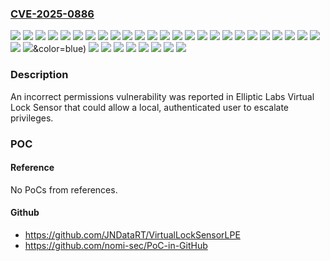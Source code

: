 ### [CVE-2025-0886](https://cve.mitre.org/cgi-bin/cvename.cgi?name=CVE-2025-0886)
![](https://img.shields.io/static/v1?label=Product&message=Elliptic%20Human%20Presence%20Detection%20Device%20Driver%20for%20T14%20Gen%204%20(Type%2021K3%2C%2021K4)&color=blue)
![](https://img.shields.io/static/v1?label=Product&message=Elliptic%20Human%20Presence%20Detection%20Device%20Driver%20for%20T14%20Gen%205%20(Type%2021ML%2C%2021MM)&color=blue)
![](https://img.shields.io/static/v1?label=Product&message=Elliptic%20Human%20Presence%20Detection%20Device%20Driver%20for%20T14s%20Gen%205%20(Type%2021LS%2C%2021LT)&color=blue)
![](https://img.shields.io/static/v1?label=Product&message=Elliptic%20Human%20Presence%20Detection%20Device%20Driver%20for%20T16%20Gen%202%20(Type%2021K7%2021K8)&color=blue)
![](https://img.shields.io/static/v1?label=Product&message=Elliptic%20Human%20Presence%20Detection%20Device%20Driver%20for%20T16%20Gen%203%20(Type%2021MN%2C%2021MQ)&color=blue)
![](https://img.shields.io/static/v1?label=Product&message=Elliptic%20Human%20Presence%20Detection%20Device%20Driver%20for%20ThinkPad%20P14s%20Gen%204%20(Type%2021K5%2C%2021K6)&color=blue)
![](https://img.shields.io/static/v1?label=Product&message=Elliptic%20Human%20Presence%20Detection%20Device%20Driver%20for%20ThinkPad%20P14s%20Gen%205%20(Type%2021ME%2C%2021MF)&color=blue)
![](https://img.shields.io/static/v1?label=Product&message=Elliptic%20Human%20Presence%20Detection%20Device%20Driver%20for%20ThinkPad%20P16s%20Gen%202%20(Type%2021K9%2C%2021KA)&color=blue)
![](https://img.shields.io/static/v1?label=Product&message=Elliptic%20Human%20Presence%20Detection%20Device%20Driver%20for%20ThinkPad%20P16v%20Gen%201%20(Type%2021FC%2C%2021FD)&color=blue)
![](https://img.shields.io/static/v1?label=Product&message=Elliptic%20Human%20Presence%20Detection%20Device%20Driver%20for%20ThinkPad%20P16v%20Gen%202%20(Type%2021KX%2C%2021KY)&color=blue)
![](https://img.shields.io/static/v1?label=Product&message=Elliptic%20Human%20Presence%20Detection%20Device%20Driver%20for%20ThinkPad%20T14s%20Gen%204%20(Type%2021F8%2C%2021F9)&color=blue)
![](https://img.shields.io/static/v1?label=Product&message=Elliptic%20Human%20Presence%20Detection%20Device%20Driver%20for%20X13%202-in-1%20Gen%205%20(Type%2021LW%2C%2021LX)&color=blue)
![](https://img.shields.io/static/v1?label=Product&message=Elliptic%20Human%20Presence%20Detection%20Device%20Driver%20for%20X13%20Gen%205%20(Type%2021LU%2C%2021LV)&color=blue)
![](https://img.shields.io/static/v1?label=Product&message=Elliptic%20Human%20Presence%20Detection%20Driver%20for%20ThinkPad%20P1%20Gen%207%20(Type%2021KV%2C%2021KW)&color=blue)
![](https://img.shields.io/static/v1?label=Product&message=Elliptic%20Human%20Presence%20Detection%20Driver%20for%20ThinkPad%20P14s%20Gen%205%20(Type%2021G2%2C%2021G3)&color=blue)
![](https://img.shields.io/static/v1?label=Product&message=Elliptic%20Human%20Presence%20Detection%20Driver%20for%20ThinkPad%20P16v%20Gen%201%20(Type%2021FE%2C%2021FF)&color=blue)
![](https://img.shields.io/static/v1?label=Product&message=Elliptic%20Human%20Presence%20Detection%20Driver%20for%20ThinkPad%20X13%20Gen%204%20(Type%2021J3%2C%2021J4)&color=blue)
![](https://img.shields.io/static/v1?label=Product&message=Elliptic%20Human%20Presence%20Detection%20driver%20for%20ThinkPad%20T14s%20Gen%206%20(Type%2021M1%2C%2021M2)&color=blue)
![](https://img.shields.io/static/v1?label=Product&message=Elliptic%20Human%20Presence%20detection%20Device%20Driver%20for%20ThinkPad%20P16%20Gen%202%20(Type%2021FA%2C%2021FB)&color=blue)
![](https://img.shields.io/static/v1?label=Product&message=Elliptic%20Virtual%20Lock%20Sensor%20Service%20For%20ThinkPad%20P1%20Gen%206%20(Type%2021FV%2C%2021FW)&color=blue)
![](https://img.shields.io/static/v1?label=Product&message=Elliptic%20Virtual%20Lock%20Sensor%20Service%20for%20P14s%20Gen%204%20(Type%2021HF%2C%2021HG)&color=blue)
![](https://img.shields.io/static/v1?label=Product&message=Elliptic%20Virtual%20Lock%20Sensor%20Service%20for%20P16s%20Gen%202%20(Type%2021HK%2C%2021HL)&color=blue)
![](https://img.shields.io/static/v1?label=Product&message=Elliptic%20Virtual%20Lock%20Sensor%20Service%20for%20T14%20Gen%204%20(Type%2021HD%2C%2021HE)&color=blue)
![](https://img.shields.io/static/v1?label=Product&message=Elliptic%20Virtual%20Lock%20Sensor%20Service%20for%20T14s%20Gen%204%20(Type%2021F6%2C%2021F7)&color=blue)
![](https://img.shields.io/static/v1?label=Product&message=Elliptic%20Virtual%20Lock%20Sensor%20Service%20for%20T16%20Gen%202%20(Type%2021HH%2C%2021HJ)&color=blue)
![](https://img.shields.io/static/v1?label=Product&message=Elliptic%20Virtual%20Lock%20Sensor%20Service%20for%20ThinkPad%20T14%20Gen%203%20(Type%2021AH%2C%2021AJ)&color=blue)
![](https://img.shields.io/static/v1?label=Product&message=Elliptic%20Virtual%20Lock%20Sensor%20Service%20for%20ThinkPad%20T14%20Gen%203%20(Type%2021CF%2C%2021CG))&color=blue)
![](https://img.shields.io/static/v1?label=Product&message=Elliptic%20Virtual%20Lock%20Sensor%20Service%20for%20ThinkPad%20X1%20Carbon%2012th%20Gen%20(Type%2021KC%2C%2021KD)&color=blue)
![](https://img.shields.io/static/v1?label=Product&message=Elliptic%20Virtual%20Lock%20Sensor%20Service%20for%20X1%202-in-1%20Gen%209%20(Type%2021KE%2C%2021KF)&color=blue)
![](https://img.shields.io/static/v1?label=Product&message=Elliptic%20Virtual%20Lock%20Sensor%20for%20ThinkPad%20X13%20Gen%204%20(Type%2021EX%2C%2021EY)&color=blue)
![](https://img.shields.io/static/v1?label=Product&message=Elliptic%20Virtual%20Lock%20Sensor%20for%20X13%20Yoga%20Gen%204%20(Type%2021F2%2C%2021F3)&color=blue)
![](https://img.shields.io/static/v1?label=Product&message=lliptic%20Human%20Presence%20Detection%20Device%20Driver%20for%20T14%20Gen%205%20(Type%2021MC%2C%2021MD)&color=blue)
![](https://img.shields.io/static/v1?label=Product&message=lliptic%20Human%20Presence%20Detection%20Driver%20for%20P16s%20Gen%203%20(Type%2021KS%2C%2021KT)&color=blue)
![](https://img.shields.io/static/v1?label=Version&message=0%20&color=brightgreen)
![](https://img.shields.io/static/v1?label=Vulnerability&message=CWE-276%3A%20Incorrect%20Default%20Permissions&color=brightgreen)

### Description

An incorrect permissions vulnerability was reported in Elliptic Labs Virtual Lock Sensor that could allow a local, authenticated user to escalate privileges.

### POC

#### Reference
No PoCs from references.

#### Github
- https://github.com/JNDataRT/VirtualLockSensorLPE
- https://github.com/nomi-sec/PoC-in-GitHub

